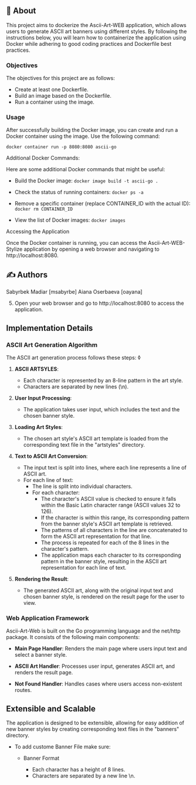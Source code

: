 ## 🧐 About 

This project aims to dockerize the Ascii-Art-WEB application, which allows users to generate ASCII art banners using different styles. By following the instructions below, you will learn how to containerize the application using Docker while adhering to good coding practices and Dockerfile best practices.

### Objectives

The objectives for this project are as follows:
- Create at least one Dockerfile.
- Build an image based on the Dockerfile.
- Run a container using the image.

### Usage
After successfully building the Docker image, you can create and run a Docker container using the image. Use the following command:

`docker container run -p 8080:8080 ascii-go`

Additional Docker Commands:

Here are some additional Docker commands that might be useful:

- Build the Docker image:
`docker image build -t ascii-go .`

- Check the status of running containers:
`docker ps -a`

-  Remove a specific container (replace CONTAINER_ID with the actual ID):
`docker rm CONTAINER_ID`

- View the list of Docker images:
`docker images`

Accessing the Application

Once the Docker container is running, you can access the Ascii-Art-WEB-Stylize application by opening a web browser and navigating to http://localhost:8080.


## ✍️ Authors 

Sabyrbek Madiar [msabyrbe]
Aiana Oserbaeva   [oayana]



5. Open your web browser and go to http://localhost:8080 to access the application.

## Implementation Details
### ASCII Art Generation Algorithm

The ASCII art generation process follows these steps:
◊
1. **ASCII ARTSYLES**:
   - Each character is represented by an 8-line pattern in the art style.
   - Characters are separated by new lines (\n).

2. **User Input Processing**:
   - The application takes user input, which includes the text and the chosen banner style.

3. **Loading Art Styles**:
   - The chosen art style's ASCII art template is loaded from the corresponding text file in the "artstyles" directory.

4. **Text to ASCII Art Conversion**:
   - The input text is split into lines, where each line represents a line of ASCII art.
   - For each line of text:
     - The line is split into individual characters.
     - For each character:
       - The character's ASCII value is checked to ensure it falls within the Basic Latin character range (ASCII values 32 to 126).
       - If the character is within this range, its corresponding pattern from the banner style's ASCII art template is retrieved.
       - The patterns of all characters in the line are concatenated to form the ASCII art representation for that line.
       - The process is repeated for each of the 8 lines in the character's pattern.
       - The application maps each character to its corresponding pattern in the banner style, resulting in the ASCII art representation for each line of text.

5. **Rendering the Result**:
   - The generated ASCII art, along with the original input text and chosen banner style, is rendered on the result page for the user to view.


### Web Application Framework

Ascii-Art-Web is built on the Go programming language and the net/http package. It consists of the following main components:

- **Main Page Handler**: Renders the main page where users input text and select a banner style.

- **ASCII Art Handler**: Processes user input, generates ASCII art, and renders the result page.

- **Not Found Handler**: Handles cases where users access non-existent routes.

## Extensible and Scalable

The application is designed to be extensible, allowing for easy addition of new banner styles by creating corresponding text files in the "banners" directory. 
- To add custome Banner File make sure:
  - Banner Format

    - Each character has a height of 8 lines.
    - Characters are separated by a new line \n.




 